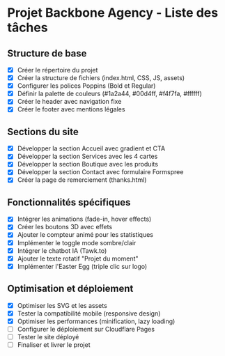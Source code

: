 # Projet Backbone Agency - Liste des tâches

## Structure de base
- [x] Créer le répertoire du projet
- [x] Créer la structure de fichiers (index.html, CSS, JS, assets)
- [x] Configurer les polices Poppins (Bold et Regular)
- [x] Définir la palette de couleurs (#1a2a44, #00d4ff, #f4f7fa, #ffffff)
- [x] Créer le header avec navigation fixe
- [x] Créer le footer avec mentions légales

## Sections du site
- [x] Développer la section Accueil avec gradient et CTA
- [x] Développer la section Services avec les 4 cartes
- [x] Développer la section Boutique avec les produits
- [x] Développer la section Contact avec formulaire Formspree
- [x] Créer la page de remerciement (thanks.html)

## Fonctionnalités spécifiques
- [x] Intégrer les animations (fade-in, hover effects)
- [x] Créer les boutons 3D avec effets
- [x] Ajouter le compteur animé pour les statistiques
- [x] Implémenter le toggle mode sombre/clair
- [x] Intégrer le chatbot IA (Tawk.to)
- [x] Ajouter le texte rotatif "Projet du moment"
- [x] Implémenter l'Easter Egg (triple clic sur logo)

## Optimisation et déploiement
- [x] Optimiser les SVG et les assets
- [x] Tester la compatibilité mobile (responsive design)
- [x] Optimiser les performances (minification, lazy loading)
- [ ] Configurer le déploiement sur Cloudflare Pages
- [ ] Tester le site déployé
- [ ] Finaliser et livrer le projet
